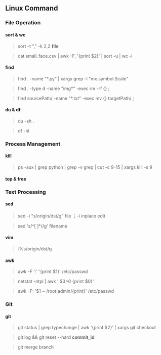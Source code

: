 ## Linux Command

### File Operation

#### sort & wc
  > sort -t "," -k 2,2 **file**
  
  > cat small_face.csv | awk -F, '{print $2}' | sort -u | wc -l

#### find

  > find . -name "*.py" | xargs grep -l "mx\.symbol\.Scale"
  
  > find . -type d -name "img*" -exec rm -rf {} \;
  
  > find sourcePath/ -name "*.txt" -exec mv {} targetPath/ \;
  
#### du & df
  > du -sh .
  
  > df -hl 

### Process Management

#### kill
  > ps -aux  |  grep python  | grep -v grep | cut -c 9-15  |  xargs kill -s 9

####  top & free

### Text Processing

#### sed
  > sed -i "s/origin/dst/g"  file  ；-i inplace edit 
  
  > sed 's/^[ ]*//g' filename
  
#### vim 
  > :%s/origin/dst/g
  
#### awk 
  > awk -F ':' '{print $1}' /etc/passwd
  
  > netstat -ntpl | awk ' $3>0 {print $0}'
  
  > awk -F: '$1 ~ /root|admin/{print}' /etc/passwd
  
### Git
#### git 
  > git status | grep typechange | awk '{print $2}' | xargs git checkout
  
  > git log && git reset --hard **commit_id**

  > git merge branch
